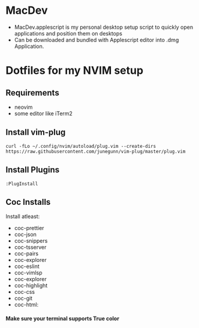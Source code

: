 # MacDev
- MacDev.applescript is my personal desktop setup script to quickly open applications and position them on desktops
- Can be downloaded and bundled with Applescript editor into .dmg Application.



# Dotfiles for my NVIM setup

## Requirements
- neovim
- some editor like iTerm2

## Install vim-plug
```
curl -fLo ~/.config/nvim/autoload/plug.vim --create-dirs https://raw.githubusercontent.com/junegunn/vim-plug/master/plug.vim
```

## Install Plugins
```
:PlugInstall
```

## Coc Installs
Install atleast:
- coc-prettier
- coc-json
- coc-snippers
- coc-tsserver
- coc-pairs
- coc-explorer
- coc-eslint
- coc-vimlsp
- coc-explorer
- coc-highlight
- coc-css
- coc-git
- coc-html:

#### Make sure your terminal supports True color

